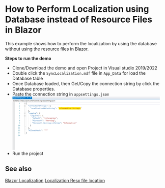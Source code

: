 # How to Perform Localization using Database instead of Resource Files in Blazor

This example shows how to perform the localization by using the database without using the resource files in Blazor.

**Steps to run the demo**

* Clone/Download the demo and open Project in Visual studio 2019/2022
* Double click the `SyncLocalization.mdf` file in `App_Data` for load the Database table
* Once Database loaded, then Get/Copy the connection string by click the Database properties.
* Paste the connection string in `appsettings.json`
![Connection String](./wwwroot/images/connection_string.png)
* Run the project

## See also

[Blazor Localization](https://blazor.syncfusion.com/documentation/common/localization)
[Localization Resx file location](https://github.com/SyncfusionExamples/blazor-localization)
